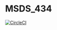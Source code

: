 # MSDS_434

[![CircleCI](https://circleci.com/gh/RaeJoKae/myrepo.svg?style=svg)](https://circleci.com/gh/RaeJoKae/myrepo)
